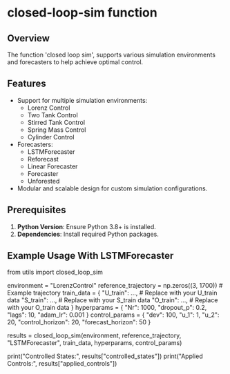 # closed-loop-sim function

## Overview
The function 'closed loop sim', supports various simulation environments and forecasters to help achieve optimal control.

## Features
- Support for multiple simulation environments:
  - Lorenz Control
  - Two Tank Control
  - Stirred Tank Control
  - Spring Mass Control
  - Cylinder Control
- Forecasters:
  - LSTMForecaster
  - Reforecast
  - Linear Forecaster
  - Forecaster
  - Unforested
- Modular and scalable design for custom simulation configurations.

## Prerequisites
1. **Python Version**: Ensure Python 3.8+ is installed.
2. **Dependencies**: Install required Python packages.

## Example Usage With LSTMForecaster

from utils import closed_loop_sim

environment = "LorenzControl"
reference_trajectory = np.zeros((3, 1700))  # Example trajectory
train_data = {
    "U_train": ...,  # Replace with your U_train data
    "S_train": ...,  # Replace with your S_train data
    "O_train": ...,  # Replace with your O_train data
}
hyperparams = {
    "Nr": 1000,
    "dropout_p": 0.2,
    "lags": 10,
    "adam_lr": 0.001
}
control_params = {
    "dev": 100,
    "u_1": 1,
    "u_2": 20,
    "control_horizon": 20,
    "forecast_horizon": 50
}

results = closed_loop_sim(environment, reference_trajectory, "LSTMForecaster", train_data, hyperparams, control_params)

print("Controlled States:", results["controlled_states"])
print("Applied Controls:", results["applied_controls"])